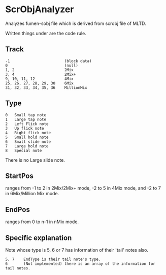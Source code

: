 # ScrObjAnalyzer
Analyzes fumen-sobj file which is derived from scrobj file of MLTD.

Written things under are the code rule.

## Track

    -1                        (block data)  
    0                         (null)  
    1, 2                      2Mix  
    3, 4                      2Mix+  
    9, 10, 11, 12             4Mix  
    25, 26, 27, 28, 29, 30	  6Mix  
    31, 32, 33, 34, 35, 36	  MillionMix

## Type

    0   Small tap note
    1   Large tap note
    2   Left Flick note
    3   Up flick note
    4   Right flick note
    5   Small hold note
    6   Small slide note
    7   Large hold note
    8   Special note

There is no Large slide note.

## StartPos

ranges from -1 to 2 in 2Mix/2Mix+ mode, -2 to 5 in 4Mix mode, and -2 to 7 in 6Mix/Million Mix mode.

## EndPos

ranges from 0 to n-1 in nMix mode.

## Specific explanation

Note whose type is 5, 6 or 7 has information of their 'tail' notes also.

    5, 7    EndType is their tail note's type.
    6       (Not implemented) there is an array of the information for tail notes.
